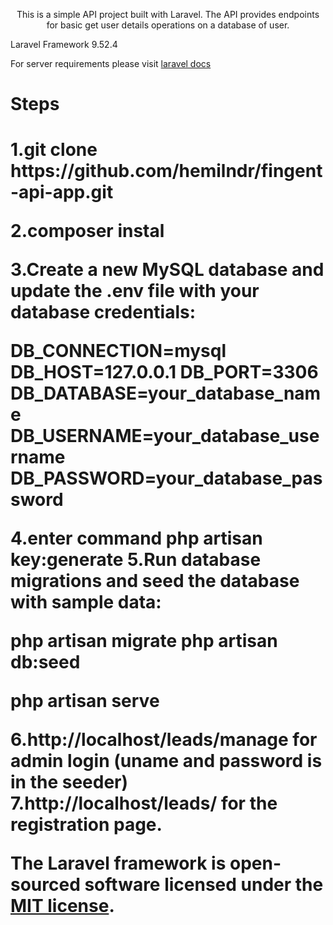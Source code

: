 <p align="center">This is a simple API project built with Laravel. The API provides endpoints for basic get user details  operations on a database of user.

</p>
<p> Laravel Framework 9.52.4</p>

<p> For server requirements please visit <a href="https://laravel.com/docs/9.x/installation">laravel docs</a></p>

<h1>Steps <h1>
1.git clone https://github.com/hemilndr/fingent-api-app.git

2.composer instal 

3.Create a new MySQL database and update the .env file with your database credentials:


DB_CONNECTION=mysql
DB_HOST=127.0.0.1
DB_PORT=3306
DB_DATABASE=your_database_name
DB_USERNAME=your_database_username
DB_PASSWORD=your_database_password
    
    
4.enter command php artisan key:generate
5.Run database migrations and seed the database with sample data:

php artisan migrate
php artisan db:seed

php artisan serve

6.http://localhost/leads/manage for admin login (uname and password is in the seeder)
7.http://localhost/leads/ for the registration page.


The Laravel framework is open-sourced software licensed under the [MIT license](https://opensource.org/licenses/MIT).